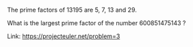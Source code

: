 The prime factors of 13195 are 5, 7, 13 and 29.

What is the largest prime factor of the number 600851475143 ?


Link: https://projecteuler.net/problem=3